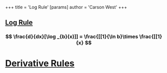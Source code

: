 +++
 title = 'Log Rule'
[params]
	author = 'Carson West'
+++
## [Log Rule](./../log-rule/) 
###  $$ \frac{d}{dx}[\log _{b}(x)]] = \frac{[[1}{\ln b}\times \frac{[[1}{x} $$  


# [Derivative Rules](./../derivative-rules/)